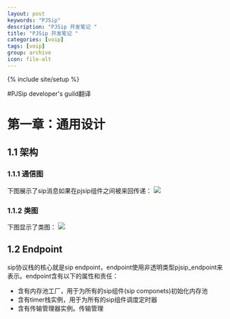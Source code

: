 ```yaml
---
layout: post
keywords: "PJSip"
description: "PJSip 开发笔记 "
title: "PJSip 开发笔记 "
categories: [voip]
tags: [voip]
group: archive
icon: file-alt
---
```

{% include site/setup %}

#PJSip developer's guild翻译


# 第一章：通用设计
## 1.1 架构
### 1.1.1 通信图
下图展示了sip消息如果在pjsip组件之间被来回传递：
![](http://yhawaii.github.io:1397/assets/themes/yhawaii/images/pjsip_dev_guild/pjsip_dev_ch1_f1.png)

### 1.1.2 类图
下图显示了类图：
![](http://yhawaii.github.io:1397/assets/themes/yhawaii/images/pjsip_dev_guild/pjsip_dev_ch1_f2.png)
## 1.2 Endpoint
sip协议栈的核心就是sip endpoint，endpoint使用非透明类型pjsip_endpoint来表示。endpoint含有以下的属性和责任：

* 含有内存池工厂，用于为所有的sip组件(sip componets)初始化内存池
* 含有timer栈实例，用于为所有的sip组件调度定时器
* 含有传输管理器实例。传输管理